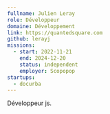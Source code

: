 ```yaml
---
fullname: Julien Leray
role: Développeur
domaine: Développement
link: https://quantedsquare.com
github: lerayj
missions:
  - start: 2022-11-21
    end: 2024-12-20
    status: independent
    employer: Scopopop
startups:
  - docurba
---
```



Développeur js.
